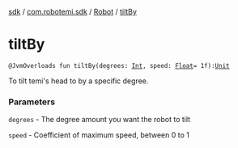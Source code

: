 [sdk](../../index.md) / [com.robotemi.sdk](../index.md) / [Robot](index.md) / [tiltBy](./tilt-by.md)

# tiltBy

`@JvmOverloads fun tiltBy(degrees: `[`Int`](https://kotlinlang.org/api/latest/jvm/stdlib/kotlin/-int/index.html)`, speed: `[`Float`](https://kotlinlang.org/api/latest/jvm/stdlib/kotlin/-float/index.html)` = 1f): `[`Unit`](https://kotlinlang.org/api/latest/jvm/stdlib/kotlin/-unit/index.html)

To tilt temi's head to by a specific degree.

### Parameters

`degrees` - The degree amount you want the robot to tilt

`speed` - Coefficient of maximum speed, between 0 to 1
